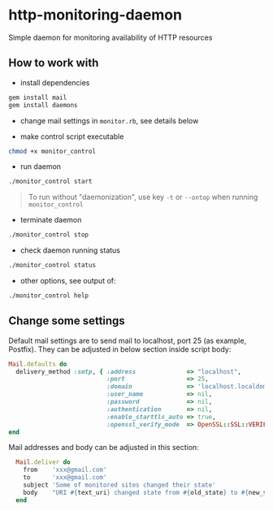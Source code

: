 # http-monitoring-daemon
Simple daemon for monitoring availability of HTTP resources


## How to work with
- install dependencies
```bash
gem install mail
gem install daemons
```

- change mail settings in `monitor.rb`, see details below

- make control script executable
```bash
chmod +x monitor_control
```

- run daemon
```bash
./monitor_control start
```
> To run without "daemonization", use key `-t` or `--ontop` when running `monitor_control`

- terminate daemon
```bash
./monitor_control stop
```

- check daemon running status
```bash
./monitor_control status
``` 

- other options, see output of:
```bash
./monitor_control help
```


## Change some settings
Default mail settings are to send mail to localhost, port 25 (as example, Postfix). They can be adjusted in below section inside script body:
``` ruby
Mail.defaults do
  delivery_method :smtp, { :address              => "localhost",
                           :port                 => 25,
                           :domain               => 'localhost.localdomain',
                           :user_name            => nil,
                           :password             => nil,
                           :authentication       => nil,
                           :enable_starttls_auto => true,
                           :openssl_verify_mode  => OpenSSL::SSL::VERIFY_NONE }
end
```

Mail addresses and body can be adjusted in this section:
``` ruby
  Mail.deliver do
    from    'xxx@gmail.com'
    to      'xxx@gmail.com'
    subject 'Some of monitored sites changed their state'
    body    "URI #{text_uri} changed state from #{old_state} to #{new_state}"
  end
 ```
